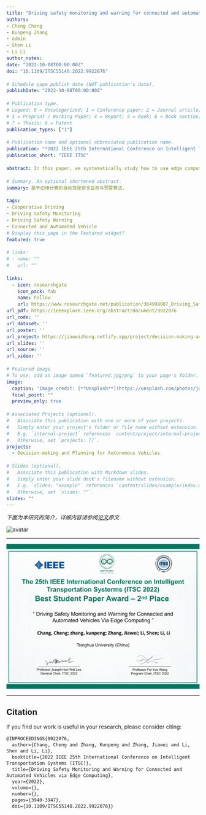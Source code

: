 ```yaml
---
title: "Driving safety monitoring and warning for connected and automated vehicles via edge computing"
authors:
- Cheng Chang
- Kunpeng Zhang
- admin
- Shen Li
- Li Li
author_notes:
date: "2022-10-08T00:00:00Z"
doi: "10.1109/ITSC55140.2022.9922076"

# Schedule page publish date (NOT publication's date).
publishDate: "2022-10-08T00:00:00Z"

# Publication type.
# Legend: 0 = Uncategorized; 1 = Conference paper; 2 = Journal article;
# 3 = Preprint / Working Paper; 4 = Report; 5 = Book; 6 = Book section;
# 7 = Thesis; 8 = Patent
publication_types: ["1"]

# Publication name and optional abbreviated publication name.
publication: "*2022 IEEE 25th International Conference on Intelligent Transportation Systems (ITSC)*"
publication_short: "IEEE ITSC"

abstract: In this paper, we systematically study how to use edge computing to monitor the movements of multiple connected and automated vehicles (CAV) and warn of potential accidents (e.g., lane departures, collisions). Compared to conventional approaches that only use the sensing data of individual vehicles, cooperative vehicle infrastructure systems directly collect the movement data of vehicles via vehicle-to-everything (V2X) communications and thus easily calculate the risk of every vehicle synthetically. We propose a fast algorithm and the corresponding data structure model to calculate collision risks based on the timely received data. We also discuss the data accuracy and transmission delay requirements to guarantee the driving safety of CAVs. Testing results show the effectiveness of the proposed approach.

# Summary. An optional shortened abstract.
summary: 基于边缘计算的自动驾驶安全监测与预警算法.

tags:
- Cooperative Driving
- Driving Safety Monitoring
- Driving Safety Warning
- Connected and Automated Vehicle
# Display this page in the Featured widget?
featured: true

# links:
# - name: ""
#   url: ""

links:
  - icon: researchgate
    icon_pack: fab
    name: Follow
    url: https://www.researchgate.net/publication/364998087_Driving_Safety_Monitoring_and_Warning_for_Connected_and_Automated_Vehicles_via_Edge_Computing
url_pdf: https://ieeexplore.ieee.org/abstract/document/9922076
url_code: ''
url_dataset: ''
url_poster: ''
url_project: https://jiaweizhang.netlify.app/project/decision-making-and-planning-for-autonomous-vehicles/
url_slides: ''
url_source: ''
url_video: ''

# Featured image
# To use, add an image named `featured.jpg/png` to your page's folder. 
image:
  caption: 'Image credit: [**Unsplash**](https://unsplash.com/photos/jdD8gXaTZsc)'
  focal_point: ""
  preview_only: true

# Associated Projects (optional).
#   Associate this publication with one or more of your projects.
#   Simply enter your project's folder or file name without extension.
#   E.g. `internal-project` references `content/project/internal-project/index.md`.
#   Otherwise, set `projects: []`.
projects: 
  - Decision-making and Planning for Autonomous Vehicles

# Slides (optional).
#   Associate this publication with Markdown slides.
#   Simply enter your slide deck's filename without extension.
#   E.g. `slides: "example"` references `content/slides/example/index.md`.
#   Otherwise, set `slides: ""`.
slides: ""
---
```


 *下面为本研究的简介，详细内容请参阅[论文](https://ieeexplore.ieee.org/abstract/document/9922076)原文*

![avatar](./Fig_1.jpg)

---

![avatar](./Fig_0.jpg)

---



## Citation
If you find our work is useful in your research, please consider citing:
```
@INPROCEEDINGS{9922076,
  author={Chang, Cheng and Zhang, Kunpeng and Zhang, Jiawei and Li, Shen and Li, Li},
  booktitle={2022 IEEE 25th International Conference on Intelligent Transportation Systems (ITSC)}, 
  title={Driving Safety Monitoring and Warning for Connected and Automated Vehicles via Edge Computing}, 
  year={2022},
  volume={},
  number={},
  pages={3940-3947},
  doi={10.1109/ITSC55140.2022.9922076}}

```

